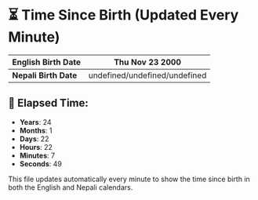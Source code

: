 # ⏳ Time Since Birth (Updated Every Minute)

| **English Birth Date** | Thu Nov 23 2000 |
|------------------------|-------------------------------------|
| **Nepali Birth Date**  | undefined/undefined/undefined                  |

## 📅 Elapsed Time:

- **Years**: 24
- **Months**: 1
- **Days**: 22
- **Hours**: 22
- **Minutes**: 7
- **Seconds**: 49

This file updates automatically every minute to show the time since birth in both the English and Nepali calendars.